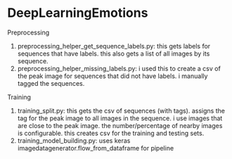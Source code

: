 # DeepLearningEmotions

Preprocessing
1. preprocessing_helper_get_sequence_labels.py:  this gets labels for sequences that have labels.  this also gets a list of all images by its sequence.
2. preprocessing_helper_missing_labels.py:  i used this to create a csv of the peak image for sequences that did not have labels.  i manually tagged the sequences.  

Training
1. training_split.py:  this gets the csv of sequences (with tags).  assigns the tag for the peak image to all images in the sequence.  i use images that are close to the peak image.  the number/percentage of nearby images is configurable.  this creates csv for the training and testing sets.
2.  training_model_building.py:  uses keras imagedatagenerator.flow_from_dataframe for pipeline
